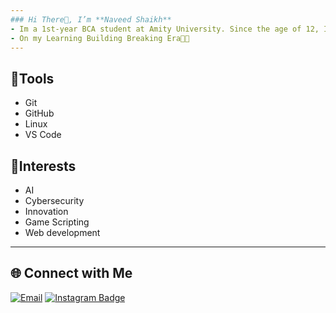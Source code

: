```yaml
---
### Hi There👋, I’m **Naveed Shaikh**
- Im a 1st-year BCA student at Amity University. Since the age of 12, I’ve been fascinated by creating and inventing through code. I started my journey by writing game scripts in **Minecraft**, where I first learned **JavaScript**. That early spark grew into a passion for programming, In this AI-driven era🤖, I aspire to **innovate and build projects** that combine creativity with technology and today I’m exploring the vast world of **IT, AI, and Cybersecurity**—with the goal of becoming a skilled programmer and problem solver⚡
- On my Learning Building Breaking Era🧑‍💻
---
```


## 🚀Tools
- Git
- GitHub
- Linux
- VS Code

## 👀Interests
- AI
- Cybersecurity
- Innovation
- Game Scripting
- Web development 

---

## 🌐 Connect with Me

[![Email](https://img.shields.io/badge/Email-D14836?style=for-the-badge&logo=gmail&logoColor=white)](mailto:heyitsnaveed@gmail.com)
[![Instagram Badge](https://img.shields.io/badge/-Instagram-E4405F?style=for-the-badge&logo=instagram&logoColor=white)](https://instagram.com/Naveed_771)
